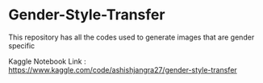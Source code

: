# Gender-Style-Transfer
This repository has all the codes used to generate images that are gender specific

Kaggle Notebook Link : https://www.kaggle.com/code/ashishjangra27/gender-style-transfer
